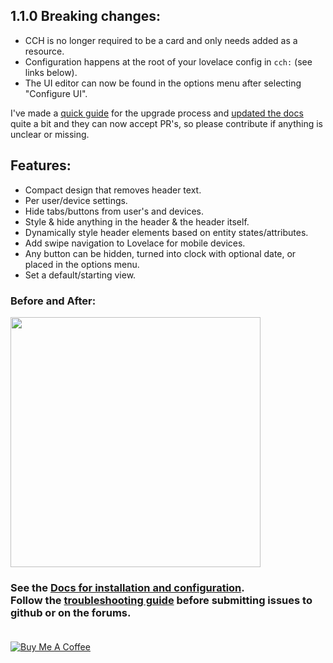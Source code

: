 ## 1.1.0 Breaking changes:
* CCH is no longer required to be a card and only needs added as a resource.
* Configuration happens at the root of your lovelace config in `cch:` (see links below).
* The UI editor can now be found in the options menu after selecting "Configure UI".

I've made a [quick guide](https://maykar.github.io/compact-custom-header/1_1_0_upgrade/) for the upgrade process and [updated the docs](https://maykar.github.io/compact-custom-header/) quite a bit and they can now accept PR's, so please contribute if anything is unclear or missing.

## Features:

* Compact design that removes header text.
* Per user/device settings.
* Hide tabs/buttons from user's and devices.
* Style & hide anything in the header & the header itself.
* Dynamically style header elements based on entity states/attributes.
* Add swipe navigation to Lovelace for mobile devices.
* Any button can be hidden, turned into clock with optional date, or placed in the options menu.
* Set a default/starting view.

### Before and After:
<img src="https://github.com/maykar/compact-custom-header/blob/master/example.gif?raw=true" width="400px">

### See the <a href="https://maykar.github.io/compact-custom-header/" target="_blank">Docs for installation and configuration</a>.<br>Follow the <a href="https://maykar.github.io/compact-custom-header/Troubleshooting/" target="_blank">troubleshooting guide</a> before submitting issues to github or on the forums.<br><br>
<a href="https://www.buymeacoffee.com/FgwNR2l" target="_blank"><img src="https://www.buymeacoffee.com/assets/img/custom_images/black_img.png" alt="Buy Me A Coffee" style="height: auto !important;width: auto !important;" ></a><br>
